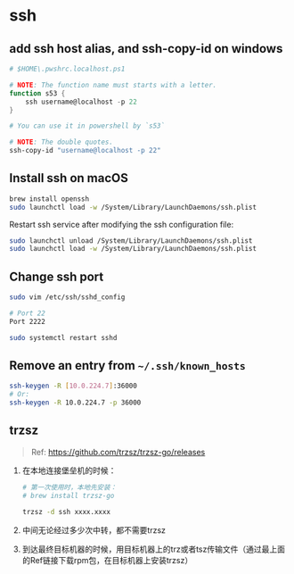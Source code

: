 # ssh

## add ssh host alias, and ssh-copy-id on windows

```powershell
# $HOME\.pwshrc.localhost.ps1

# NOTE: The function name must starts with a letter.
function s53 {
    ssh username@localhost -p 22
}

# You can use it in powershell by `s53`
```

```powershell
# NOTE: The double quotes.
ssh-copy-id "username@localhost -p 22"
```

## Install ssh on macOS

```bash
brew install openssh
sudo launchctl load -w /System/Library/LaunchDaemons/ssh.plist
```

Restart ssh service after modifying the ssh configuration file:

```bash
sudo launchctl unload /System/Library/LaunchDaemons/ssh.plist
sudo launchctl load -w /System/Library/LaunchDaemons/ssh.plist
```

## Change ssh port

```bash
sudo vim /etc/ssh/sshd_config

# Port 22
Port 2222

sudo systemctl restart sshd
```

## Remove an entry from `~/.ssh/known_hosts`

```bash
ssh-keygen -R [10.0.224.7]:36000
# Or:
ssh-keygen -R 10.0.224.7 -p 36000
```

## trzsz

> Ref: <https://github.com/trzsz/trzsz-go/releases>

1. 在本地连接堡垒机的时候：

   ```bash
   # 第一次使用时，本地先安装：
   # brew install trzsz-go

   trzsz -d ssh xxxx.xxxx
   ```

1. 中间无论经过多少次中转，都不需要trzsz

1. 到达最终目标机器的时候，用目标机器上的trz或者tsz传输文件（通过最上面的Ref链接下载rpm包，在目标机器上安装trzsz）
